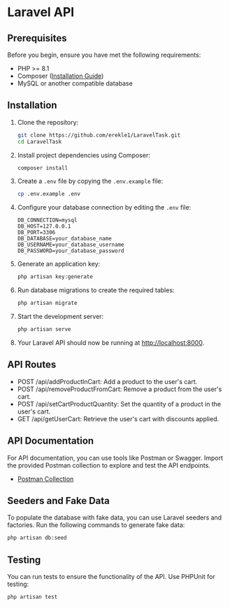 
# Laravel  API

## Prerequisites

Before you begin, ensure you have met the following requirements:

- PHP >= 8.1
- Composer ([Installation Guide](https://getcomposer.org/download/))
- MySQL or another compatible database

## Installation

1. Clone the repository:

   ```bash
   git clone https://github.com/erekle1/LaravelTask.git
   cd LaravelTask
   ```

2. Install project dependencies using Composer:

   ```bash
   composer install
   ```

3. Create a `.env` file by copying the `.env.example` file:

   ```bash
   cp .env.example .env
   ```

4. Configure your database connection by editing the `.env` file:

   ```env
   DB_CONNECTION=mysql
   DB_HOST=127.0.0.1
   DB_PORT=3306
   DB_DATABASE=your_database_name
   DB_USERNAME=your_database_username
   DB_PASSWORD=your_database_password
   ```

5. Generate an application key:

   ```bash
   php artisan key:generate
   ```

6. Run database migrations to create the required tables:

   ```bash
   php artisan migrate 
   ```

7. Start the development server:

   ```bash
   php artisan serve
   ```

8. Your Laravel API should now be running at [http://localhost:8000](http://localhost:8000).

## API Routes

- POST /api/addProductInCart: Add a product to the user's cart.
- POST /api/removeProductFromCart: Remove a product from the user's cart.
- POST /api/setCartProductQuantity: Set the quantity of a product in the user's cart.
- GET /api/getUserCart: Retrieve the user's cart with discounts applied.

## API Documentation

For API documentation, you can use tools like Postman or Swagger. Import the provided Postman collection to explore and test the API endpoints.

- [Postman Collection](https://github.com/erekle1/LaravelTask/blob/master/postman-collection.json)

## Seeders and Fake Data

To populate the database with fake data, you can use Laravel seeders and factories. Run the following commands to generate fake data:

```bash
php artisan db:seed
```

## Testing

You can run tests to ensure the functionality of the API. Use PHPUnit for testing:

```bash
php artisan test
```



